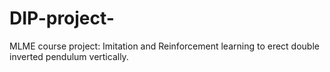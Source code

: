 # DIP-project-
MLME course project: Imitation and Reinforcement learning to erect double inverted pendulum vertically.
